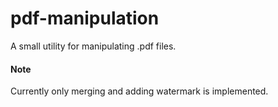 # pdf-manipulation
A small utility for manipulating .pdf files.

#### Note
Currently only merging and adding watermark is implemented.
